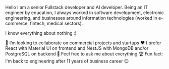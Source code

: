 Hello I am a senior Fullstack developer and AI developer.
Being an IT engineer by education, I always worked in software development, electronic engineering, and businesses around information technologies (worked in e-commerce, fintech, medical sectors).

I know everything about nothing :)

🔎 I’m looking to collaborate on commercial projects and startups
❤️ I prefer React with Material UI on frontend and NestJS with MongoDB and/or PostgreSQL on backend
💬 Feel free to ask me about everything
🏆 Fun fact: I'm back to engineering after 11 years of business career 😉
